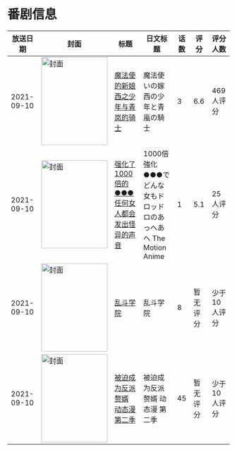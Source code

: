 # 番剧信息

|放送日期|封面|标题|日文标题|话数|评分|评分人数|
|---|---|---|---|---|---|---|
|2021-09-10|<img src="//lain.bgm.tv/pic/cover/c/f3/fc/330394_86w68.jpg" alt="封面" style="width:150px;height:200px;object-fit:cover;">|[魔法使的新娘 西之少年与青岚的骑士](https://bangumi.tv/subject/330394)|魔法使いの嫁 西の少年と青嵐の騎士|3|6.6|469人评分|
|2021-09-10|<img src="/img/no_icon_subject.png" alt="封面" style="width:150px;height:200px;object-fit:cover;">|[强化了1000倍的●●●任何女人都会发出怪异的声音](https://bangumi.tv/subject/350058)|1000倍強化●●●でどんな女もドロッドロのあっへあへ The Motion Anime|1|5.1|25人评分|
|2021-09-10|<img src="//lain.bgm.tv/pic/cover/c/74/5a/362787_DG52D.jpg" alt="封面" style="width:150px;height:200px;object-fit:cover;">|[乱斗学院](https://bangumi.tv/subject/362787)|乱斗学院|8|暂无评分|少于10人评分|
|2021-09-10|<img src="//lain.bgm.tv/pic/cover/c/3f/8a/484673_D8jzm.jpg" alt="封面" style="width:150px;height:200px;object-fit:cover;">|[被迫成为反派赘婿 动态漫 第二季](https://bangumi.tv/subject/484673)|被迫成为反派赘婿 动态漫 第二季|45|暂无评分|少于10人评分|
